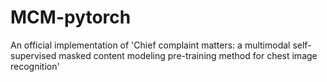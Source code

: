 # MCM-pytorch
An official implementation of 'Chief complaint matters: a multimodal self-supervised masked content modeling pre-training method for chest image recognition'
